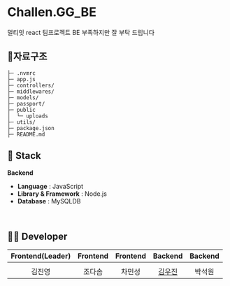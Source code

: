 # Challen.GG_BE
멀티잇 react 팀프로젝트 BE
부족하지만 잘 부탁 드립니다
## 📁자료구조
```
├─ .nvmrc
├─ app.js
├─ controllers/
├─ middlewares/
├─ models/
├─ passport/
├─ public
│  └─ uploads
├─ utils/
├─ package.json
├─ README.md
```
## 🔧 Stack
**Backend**
- **Language** : JavaScript 
- **Library & Framework** : Node.js
- **Database** : MySQLDB

<br/>

## 🙋‍♂️ Developer

|                                          Frontend(Leader)                                           |                                         Frontend                                          |                                         Frontend                                          |                                         Backend                                         |                                           Backend                                           |            
| :----------------------------------------------------------------------------------------: | :--------------------------------------------------------------------------------------: | :--------------------------------------------------------------------------------------: | :-------------------------------------------------------------------------------------: | :--------------------------------------------------------------------------------------: |
|  |  |  |  | 
|                            김진영                            |                           조다솜                          |                          차민성                        |                         [김우진](https://github.com/kwj7554)                        |                          박석원                        |                          
